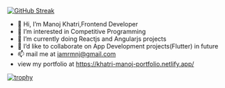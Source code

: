 [![GitHub Streak](https://streak-stats.demolab.com/?user=RmNj17)](https://git.io/streak-stats)
- 👋 Hi, I’m Manoj Khatri,Frontend Developer
- 👀 I’m interested in Competitive Programming
- 🌱 I’m currently doing Reactjs and Angularjs projects
- 💞️ I’d like to collaborate on App Development projects(Flutter) in future
- 📫 mail me at iamrmnj@gmail.com
- view my portfolio at https://khatri-manoj-portfolio.netlify.app/

  
[![trophy](https://github-profile-trophy.vercel.app/?username=RmNj17)](https://github.com/RmNj17/github-profile-trophy)

<!---
RmNj17/RmNj17 is a ✨ special ✨ repository because its `README.md` (this file) appears on your GitHub profile.
You can click the Preview link to take a look at your changes.
--->
